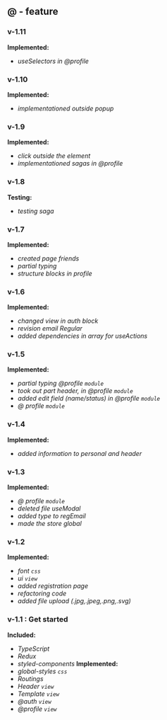 ## @ - feature

### v-1.11
**Implemented:**
- *useSelectors in @profile*

### v-1.10
**Implemented:**
- *implementationed outside popup*

### v-1.9
**Implemented:**
- *click outside the element*
- *implementationed sagas in @profile*

### v-1.8
**Testing:**
- *testing saga*

### v-1.7
**Implemented:**
- *created page friends*
- *partial typing*
- *structure blocks in profile*

### v-1.6
**Implemented:**
- *changed view in auth block*
- *revision email Regular*
- *added dependencies in array for useActions*

### v-1.5
**Implemented:**
- *partial typing @profile `module`*
- *took out part header, in @profile `module`*
- *added edit field (name/status) in @profile `module`*
- *@ profile `module`*

### v-1.4
**Implemented:**
- *added information to personal and header*

### v-1.3
**Implemented:**
- *@ profile `module`*
- *deleted file useModal*
- *added type to regEmail*
- *made the store global*

### v-1.2
**Implemented:**
- *font `css`*
- *ui `view`*
- *added registration page*
- *refactoring code*
- *added file upload (.jpg,.jpeg,.png,.svg)*

### v-1.1 : Get started
**Included:**
- *TypeScript*
- *Redux*
- *styled-components*
**Implemented:**
- *global-styles `css`*
- *Routings*
- *Header `view`*
- *Template `view`*
- *@auth `view`*
- *@profile `view`*
